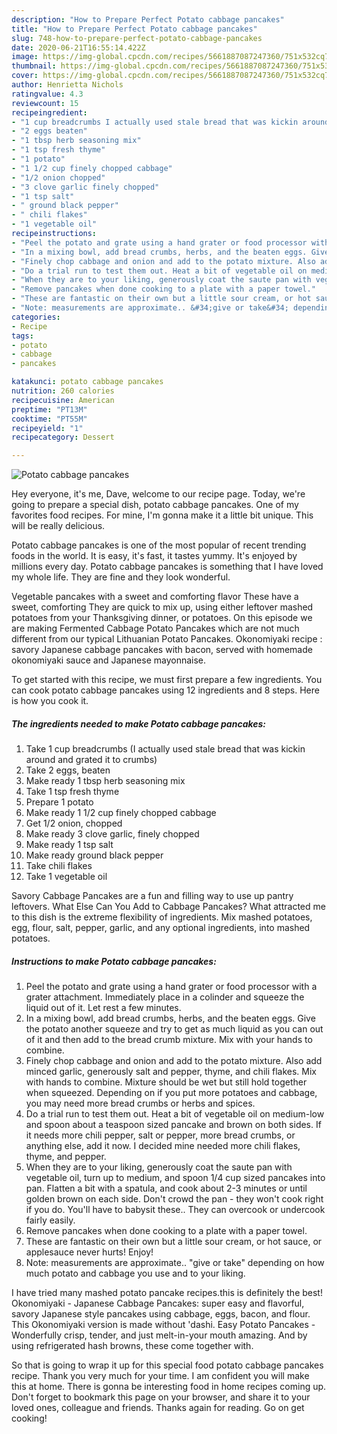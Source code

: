 ```yaml
---
description: "How to Prepare Perfect Potato cabbage pancakes"
title: "How to Prepare Perfect Potato cabbage pancakes"
slug: 748-how-to-prepare-perfect-potato-cabbage-pancakes
date: 2020-06-21T16:55:14.422Z
image: https://img-global.cpcdn.com/recipes/5661887087247360/751x532cq70/potato-cabbage-pancakes-recipe-main-photo.jpg
thumbnail: https://img-global.cpcdn.com/recipes/5661887087247360/751x532cq70/potato-cabbage-pancakes-recipe-main-photo.jpg
cover: https://img-global.cpcdn.com/recipes/5661887087247360/751x532cq70/potato-cabbage-pancakes-recipe-main-photo.jpg
author: Henrietta Nichols
ratingvalue: 4.3
reviewcount: 15
recipeingredient:
- "1 cup breadcrumbs I actually used stale bread that was kickin around and grated it to crumbs"
- "2 eggs beaten"
- "1 tbsp herb seasoning mix"
- "1 tsp fresh thyme"
- "1 potato"
- "1 1/2 cup finely chopped cabbage"
- "1/2 onion chopped"
- "3 clove garlic finely chopped"
- "1 tsp salt"
- " ground black pepper"
- " chili flakes"
- "1 vegetable oil"
recipeinstructions:
- "Peel the potato and grate using a hand grater or food processor with a grater attachment. Immediately place in a colinder and squeeze the liquid out of it. Let rest a few minutes."
- "In a mixing bowl, add bread crumbs, herbs, and the beaten eggs. Give the potato another squeeze and try to get as much liquid as you can out of it and then add to the bread crumb mixture. Mix with your hands to combine."
- "Finely chop cabbage and onion and add to the potato mixture. Also add minced garlic, generously salt and pepper, thyme, and chili flakes. Mix with hands to combine. Mixture should be wet but still hold together when squeezed. Depending on if you put more potatoes and cabbage, you may need more bread crumbs or herbs and spices."
- "Do a trial run to test them out. Heat a bit of vegetable oil on medium-low and spoon about a teaspoon sized pancake and brown on both sides. If it needs more chili pepper, salt or pepper, more bread crumbs, or anything else, add it now. I decided mine needed more chili flakes, thyme, and pepper."
- "When they are to your liking, generously coat the saute pan with vegetable oil, turn up to medium, and spoon 1/4 cup sized pancakes into pan. Flatten a bit with a spatula, and cook about 2-3 minutes or until golden brown on each side. Don&#39;t crowd the pan - they won&#39;t cook right if you do. You&#39;ll have to babysit these.. They can overcook or undercook fairly easily."
- "Remove pancakes when done cooking to a plate with a paper towel."
- "These are fantastic on their own but a little sour cream, or hot sauce, or applesauce never hurts! Enjoy!"
- "Note: measurements are approximate.. &#34;give or take&#34; depending on how much potato and cabbage you use and to your liking."
categories:
- Recipe
tags:
- potato
- cabbage
- pancakes

katakunci: potato cabbage pancakes 
nutrition: 260 calories
recipecuisine: American
preptime: "PT13M"
cooktime: "PT55M"
recipeyield: "1"
recipecategory: Dessert

---
```



![Potato cabbage pancakes](https://img-global.cpcdn.com/recipes/5661887087247360/751x532cq70/potato-cabbage-pancakes-recipe-main-photo.jpg)

Hey everyone, it's me, Dave, welcome to our recipe page. Today, we're going to prepare a special dish, potato cabbage pancakes. One of my favorites food recipes. For mine, I'm gonna make it a little bit unique. This will be really delicious.

Potato cabbage pancakes is one of the most popular of recent trending foods in the world. It is easy, it's fast, it tastes yummy. It's enjoyed by millions every day. Potato cabbage pancakes is something that I have loved my whole life. They are fine and they look wonderful.

Vegetable pancakes with a sweet and comforting flavor These have a sweet, comforting They are quick to mix up, using either leftover mashed potatoes from your Thanksgiving dinner, or potatoes. On this episode we are making Fermented Cabbage Potato Pancakes which are not much different from our typical Lithuanian Potato Pancakes. Okonomiyaki recipe : savory Japanese cabbage pancakes with bacon, served with homemade okonomiyaki sauce and Japanese mayonnaise.


To get started with this recipe, we must first prepare a few ingredients. You can cook potato cabbage pancakes using 12 ingredients and 8 steps. Here is how you cook it.

<!--inarticleads1-->

##### The ingredients needed to make Potato cabbage pancakes:

1. Take 1 cup breadcrumbs (I actually used stale bread that was kickin around and grated it to crumbs)
1. Take 2 eggs, beaten
1. Make ready 1 tbsp herb seasoning mix
1. Take 1 tsp fresh thyme
1. Prepare 1 potato
1. Make ready 1 1/2 cup finely chopped cabbage
1. Get 1/2 onion, chopped
1. Make ready 3 clove garlic, finely chopped
1. Make ready 1 tsp salt
1. Make ready  ground black pepper
1. Take  chili flakes
1. Take 1 vegetable oil


Savory Cabbage Pancakes are a fun and filling way to use up pantry leftovers. What Else Can You Add to Cabbage Pancakes? What attracted me to this dish is the extreme flexibility of ingredients. Mix mashed potatoes, egg, flour, salt, pepper, garlic, and any optional ingredients, into mashed potatoes. 

<!--inarticleads2-->

##### Instructions to make Potato cabbage pancakes:

1. Peel the potato and grate using a hand grater or food processor with a grater attachment. Immediately place in a colinder and squeeze the liquid out of it. Let rest a few minutes.
1. In a mixing bowl, add bread crumbs, herbs, and the beaten eggs. Give the potato another squeeze and try to get as much liquid as you can out of it and then add to the bread crumb mixture. Mix with your hands to combine.
1. Finely chop cabbage and onion and add to the potato mixture. Also add minced garlic, generously salt and pepper, thyme, and chili flakes. Mix with hands to combine. Mixture should be wet but still hold together when squeezed. Depending on if you put more potatoes and cabbage, you may need more bread crumbs or herbs and spices.
1. Do a trial run to test them out. Heat a bit of vegetable oil on medium-low and spoon about a teaspoon sized pancake and brown on both sides. If it needs more chili pepper, salt or pepper, more bread crumbs, or anything else, add it now. I decided mine needed more chili flakes, thyme, and pepper.
1. When they are to your liking, generously coat the saute pan with vegetable oil, turn up to medium, and spoon 1/4 cup sized pancakes into pan. Flatten a bit with a spatula, and cook about 2-3 minutes or until golden brown on each side. Don&#39;t crowd the pan - they won&#39;t cook right if you do. You&#39;ll have to babysit these.. They can overcook or undercook fairly easily.
1. Remove pancakes when done cooking to a plate with a paper towel.
1. These are fantastic on their own but a little sour cream, or hot sauce, or applesauce never hurts! Enjoy!
1. Note: measurements are approximate.. &#34;give or take&#34; depending on how much potato and cabbage you use and to your liking.


I have tried many mashed potato pancake recipes.this is definitely the best! Okonomiyaki - Japanese Cabbage Pancakes: super easy and flavorful, savory Japanese style pancakes using cabbage, eggs, bacon, and flour. This Okonomiyaki version is made without &#39;dashi. Easy Potato Pancakes - Wonderfully crisp, tender, and just melt-in-your mouth amazing. And by using refrigerated hash browns, these come together with. 

So that is going to wrap it up for this special food potato cabbage pancakes recipe. Thank you very much for your time. I am confident you will make this at home. There is gonna be interesting food in home recipes coming up. Don't forget to bookmark this page on your browser, and share it to your loved ones, colleague and friends. Thanks again for reading. Go on get cooking!
